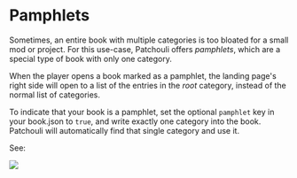 # Pamphlets

Sometimes, an entire book with multiple categories is too bloated for a 
small mod or project. For this use-case, Patchouli offers *pamphlets*,
which are a special type of book with only one category.

When the player opens a book marked as a pamphlet, the landing page's right
side will open to a list of the entries in the *root* category, instead of
the normal list of categories.

To indicate that your book is a pamphlet, set the optional `pamphlet`
key in your book.json to `true`, and write exactly one category into
the book. Patchouli will automatically find that single category and
use it.

See:

![](https://i.imgur.com/BoV7U6g.png)
